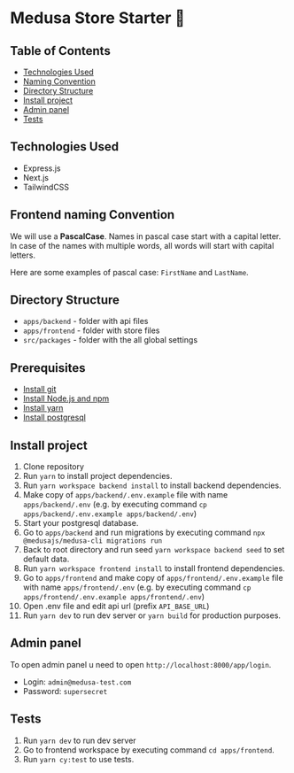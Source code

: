 # Medusa Store Starter 🚀

## Table of Contents

- [Technologies Used](#technologies-used)
- [Naming Convention](#naming-convention)
- [Directory Structure](#directory-structure)
- [Install project](#install-project)
- [Admin panel](#admin-panel)
- [Tests](#tests)

## Technologies Used

- Express.js
- Next.js
- TailwindCSS

## Frontend naming Convention

We will use a **PascalCase**. Names in pascal case start with a capital letter. In case of the names with multiple words, all words will start with capital letters.

Here are some examples of pascal case: `FirstName` and `LastName`.

## Directory Structure

- `apps/backend` - folder with api files
- `apps/frontend` - folder with store files
- `src/packages` - folder with the all global settings

## Prerequisites

- [Install git](https://git-scm.com/book/en/v2/Getting-Started-Installing-Git)
- [Install Node.js and npm](https://docs.npmjs.com/downloading-and-installing-node-js-and-npm)
- [Install yarn](https://classic.yarnpkg.com/lang/en/docs/install/#mac-stable)
- [Install postgresql](https://www.postgresql.org/download/)

## Install project

1. Clone repository
2. Run `yarn` to install project dependencies.
3. Run `yarn workspace backend install` to install backend dependencies.
4. Make copy of `apps/backend/.env.example` file with name `apps/backend/.env` (e.g. by executing command `cp apps/backend/.env.example apps/backend/.env`)
5. Start your postgresql database.
6. Go to `apps/backend` and run migrations by executing command `npx @medusajs/medusa-cli migrations run`
7. Back to root directory and run seed `yarn workspace backend seed` to set default data.
8. Run `yarn workspace frontend install` to install frontend dependencies.
9. Go to `apps/frontend` and make copy of `apps/frontend/.env.example` file with name `apps/frontend/.env` (e.g. by executing command `cp apps/frontend/.env.example apps/frontend/.env`)
10. Open .env file and edit api url (prefix `API_BASE_URL`)
11. Run `yarn dev` to run dev server or `yarn build` for production purposes.

## Admin panel

To open admin panel u need to open `http://localhost:8000/app/login`.

- Login: `admin@medusa-test.com`
- Password: `supersecret`

## Tests

1. Run `yarn dev` to run dev server
2. Go to frontend workspace by executing command `cd apps/frontend`.
3. Run `yarn cy:test` to use tests.
